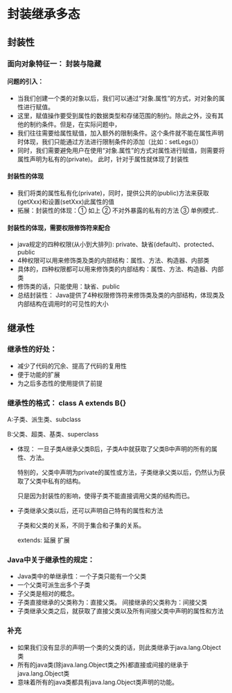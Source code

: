 # 封装继承多态

## 封装性

### 面向对象特征一： 封装与隐藏

#### 问题的引入：

* 当我们创建一个类的对象以后，我们可以通过“对象.属性”的方式，对对象的属性进行赋值。
* 这里，赋值操作要受到属性的数据类型和存储范围的制约。除此之外，没有其他的制约条件。但是，在实际问题中，
* 我们往往需要给属性赋值，加入额外的限制条件。这个条件就不能在属性声明时体现，我们只能通过方法进行限制条件的添加（比如：setLegs()）
* 同时，我们需要避免用户在使用“对象.属性”的方式对属性进行赋值，则需要将属性声明为私有的(private)。 此时，针对于属性就体现了封装性

#### 封装性的体现

* 我们将类的属性私有化(private)，同时，提供公共的(public)方法来获取(getXxx)和设置(setXxx)此属性的值
* 拓展：封装性的体现：① 如上 ② 不对外暴露的私有的方法 ③ 单例模式..

#### 封装性的体现，需要权限修饰符来配合

* java规定的四种权限(从小到大排列): private、缺省(default)、protected、public
* 4种权限可以用来修饰类及类的内部结构：属性、方法、构造器、内部类
* 具体的，四种权限都可以用来修饰类的内部结构：属性、方法、构造器、内部类
* 修饰类的话，只能使用：缺省、public
* 总结封装性： Java提供了4种权限修饰符来修饰类及类的内部结构，体现类及内部结构在调用时的可见性的大小

## 继承性

### 继承性的好处：

* 减少了代码的冗余、提高了代码的复用性
* 便于功能的扩展
* 为之后多态性的使用提供了前提

### 继承性的格式： class A extends B{}

A:子类、派生类、subclass

B:父类、超类、基类、superclass

* 体现： 一旦子类A继承父类B后，子类A中就获取了父类B中声明的所有的属性、方法。

  特别的，父类中声明为private的属性或方法，子类继承父类以后，仍然认为获取了父类中私有的结构。

  只是因为封装性的影响，使得子类不能直接调用父类的结构而已。

* 子类继承父类以后，还可以声明自己特有的属性和方法

  子类和父类的关系，不同于集合和子集的关系。

   extends: 延展 扩展

### Java中关于继承性的规定：

* Java类中的单继承性：一个子类只能有一个父类
* 一个父类可派生出多个子类
* 子父类是相对的概念。
* 子类直接继承的父类称为：直接父类。 间接继承的父类称为：间接父类
* 子类继承父类之后，就获取了直接父类以及所有间接父类中声明的属性和方法

###  补充

* 如果我们没有显示的声明一个类的父类的话，则此类继承于java.lang.Object类
* 所有的java类(除java.lang.Object类之外)都直接或间接的继承于java.lang.Object类
* 意味着所有的java类都具有java.lang.Object类声明的功能。